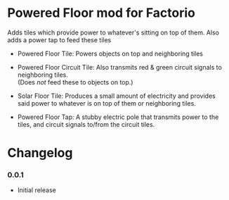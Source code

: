 Powered Floor mod for Factorio
==============================


Adds tiles which provide power to whatever's sitting on top of them. Also adds a power tap to feed these tiles

-  Powered Floor Tile: Powers objects on top and neighboring tiles

-  Powered Floor Circuit Tile: Also transmits red & green circuit signals to neighboring tiles.  
                              (Does *not* feed these to objects on top.)

- Solar Floor Tile: Produces a small amount of electricity and provides said power to whatever is on top of them or neighboring tiles.

-  Powered Floor Tap:  A stubby electric pole that transmits power to the tiles, and circuit signals to/from the circuit tiles.


# Changelog
### 0.0.1
* Initial release